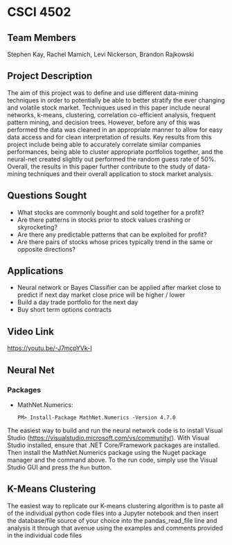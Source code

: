 # CSCI 4502
## Team Members
Stephen Kay, Rachel Mamich, Levi Nickerson, Brandon Rajkowski

## Project Description
The aim of this project was to define and use different data-mining techniques in order to potentially be able to better stratify the ever changing and volatile stock market. Techniques used in this paper include neural networks, k-means, clustering, correlation co-efficient analysis, frequent pattern mining, and decision trees. However, before any of this was performed the data was cleaned in an appropriate manner to allow for easy data access and for clean interpretation of results. Key results from this project include being able to accurately correlate similar companies performances, being able to cluster appropriate portfolios together, and the neural-net created slightly out performed the random guess rate of 50\%. Overall, the results in this paper further contribute to the study of data-mining techniques and their overall application to stock market analysis.

## Questions Sought
* What stocks are commonly bought and sold together for a profit? 
* Are there patterns in stocks prior to stock values crashing or skyrocketing?
* Are there any predictable patterns that can be exploited for profit?
* Are there pairs of stocks whose prices typically trend in the same or opposite directions?

## Applications
* Neural network or Bayes Classifier can be applied after market close to predict if next day market close price will be higher / lower
* Build a day trade portfolio for the next day
* Buy short term options contracts


## Video Link
https://youtu.be/-J7mcpYVk-I

## Neural Net
### Packages
* MathNet.Numerics:
    ```
    PM> Install-Package MathNet.Numerics -Version 4.7.0
    ```
The easiest way to build and run the neural network code is to install Visual Studio (https://visualstudio.microsoft.com/vs/community/).  With Visual Studio installed, ensure that .NET Core/Framework packages are installed.  Then install the MathNet.Numerics package using the Nuget package manager and the command above.  To the run code, simply use the Visual Studio GUI and press the `Run` button.


## K-Means Clustering

The easiest way to replicate our K-means clustering algorithm is to paste all of the individual python code files into a Jupyter notebook and then insert the database/file source of your choice into the pandas_read_file line and analysis it through that avenue using the examples and comments provided in the individual code files
